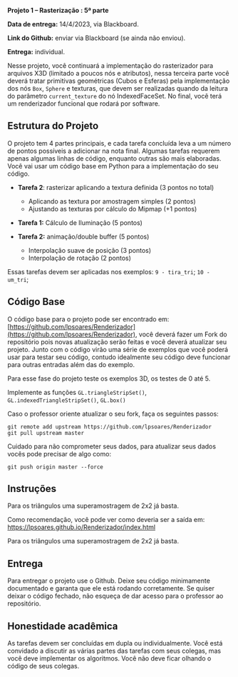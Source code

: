 
**Projeto 1 – Rasterização : 5ª parte**

**Data de entrega:** 14/4/2023, via Blackboard.

**Link do Github:** enviar via Blackboard (se ainda não enviou).

**Entrega:** individual.

Nesse projeto, você continuará a implementação do rasterizador para arquivos X3D (limitado a poucos nós e atributos), nessa terceira parte você deverá tratar primitivas geométricas (Cubos e Esferas) pela implementação dos nós `Box`, `Sphere` e texturas, que devem ser realizadas quando da leitura do parâmetro `current_texture` do nó IndexedFaceSet. No final, você terá um renderizador funcional que rodará por software.

## Estrutura do Projeto

O projeto tem 4 partes principais, e cada tarefa concluída leva a um número de pontos possíveis a adicionar na nota final. Algumas tarefas requerem apenas algumas linhas de código, enquanto outras são mais elaboradas. Você vai usar um código base em Python para a implementação do seu código.


* **Tarefa 2**: rasterizar aplicando a textura definida (3 pontos no total)
    - Aplicando as textura por amostragem simples (2 pontos)
    - Ajustando as texturas por cálculo do Mipmap (+1 pontos)

* **Tarefa 1:** Cálculo de Iluminação (5 pontos)
* **Tarefa 2:** animação/double buffer (5 pontos)
    - Interpolação suave de posição (3 pontos)
    - Interpolação de rotação (2 pontos)


Essas tarefas devem ser aplicadas nos exemplos: `9 - tira_tri`; `10 - um_tri`;


## Código Base

O código base para o projeto pode ser encontrado em: [https://github.com/lpsoares/Renderizador](https://github.com/lpsoares/Renderizador), você deverá fazer um Fork do repositório pois novas atualização serão feitas e você deverá atualizar seu projeto. Junto com o código virão uma série de exemplos que você poderá usar para testar seu código, contudo idealmente seu código deve funcionar para outras entradas além das do exemplo.

Para esse fase do projeto teste os exemplos 3D,   os testes de 0 até 5.

Implemente as funções `GL.triangleStripSet()`, `GL.indexedTriangleStripSet()`, `GL.box()`

Caso o professor oriente atualizar o seu fork, faça os seguintes passos:

```
git remote add upstream https://github.com/lpsoares/Renderizador
git pull upstream master
```

Cuidado para não comprometer seus dados, para atualizar seus dados vocês pode precisar de algo como:

```
git push origin master --force
```

## Instruções

Para os triângulos uma superamostragem de 2x2 já basta.

Como recomendação, você pode ver como deveria ser a saída em: https://lpsoares.github.io/Renderizador/index.html

Para os triângulos uma superamostragem de 2x2 já basta.


## Entrega

Para entregar o projeto use o Github. Deixe seu código minimamente documentado e garanta que ele está rodando corretamente. Se quiser deixar o código fechado, não esqueça de dar acesso para o professor ao repositório.


## Honestidade acadêmica

As tarefas devem ser concluídas em dupla ou individualmente. Você está convidado a discutir as várias partes das tarefas com seus colegas, mas você deve implementar os algoritmos. Você não deve ficar olhando o código de seus colegas.
